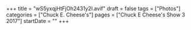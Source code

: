 +++
title = "wS5yxqjHtFjOh2431y2l.avif"
draft = false
tags = ["Photos"]
categories = ["Chuck E. Cheese's"]
pages = ["Chuck E Cheese's Show 3 2017"]
startDate = ""
+++
